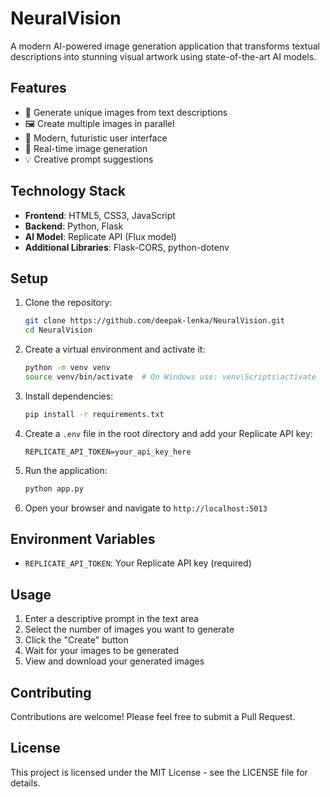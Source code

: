 # NeuralVision

A modern AI-powered image generation application that transforms textual descriptions into stunning visual artwork using state-of-the-art AI models.

## Features

- 🎨 Generate unique images from text descriptions
- 🖼️ Create multiple images in parallel
- 💫 Modern, futuristic user interface
- 🔄 Real-time image generation
- 💡 Creative prompt suggestions

## Technology Stack

- **Frontend**: HTML5, CSS3, JavaScript
- **Backend**: Python, Flask
- **AI Model**: Replicate API (Flux model)
- **Additional Libraries**: Flask-CORS, python-dotenv

## Setup

1. Clone the repository:
   ```bash
   git clone https://github.com/deepak-lenka/NeuralVision.git
   cd NeuralVision
   ```

2. Create a virtual environment and activate it:
   ```bash
   python -m venv venv
   source venv/bin/activate  # On Windows use: venv\Scripts\activate
   ```

3. Install dependencies:
   ```bash
   pip install -r requirements.txt
   ```

4. Create a `.env` file in the root directory and add your Replicate API key:
   ```
   REPLICATE_API_TOKEN=your_api_key_here
   ```

5. Run the application:
   ```bash
   python app.py
   ```

6. Open your browser and navigate to `http://localhost:5013`

## Environment Variables

- `REPLICATE_API_TOKEN`: Your Replicate API key (required)

## Usage

1. Enter a descriptive prompt in the text area
2. Select the number of images you want to generate
3. Click the "Create" button
4. Wait for your images to be generated
5. View and download your generated images

## Contributing

Contributions are welcome! Please feel free to submit a Pull Request.

## License

This project is licensed under the MIT License - see the LICENSE file for details.
